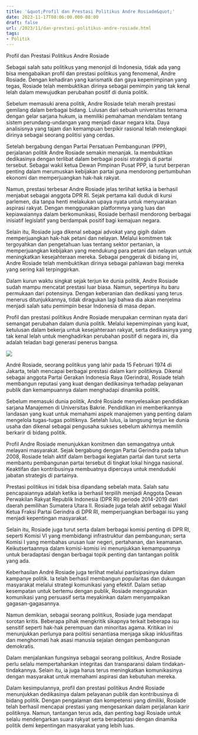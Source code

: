```yaml
---
title: '&quot;Profil dan Prestasi Politikus Andre Rosiade&quot;'
date: 2023-11-17T08:06:00.000-08:00
draft: false
url: /2023/11/dan-prestasi-politikus-andre-rosiade.html
tags: 
- Politik
---
```


  

Profil dan Prestasi Politikus Andre Rosiade

  

Sebagai salah satu politikus yang menonjol di Indonesia, tidak ada yang bisa mengabaikan profil dan prestasi politikus yang fenomenal, Andre Rosiade. Dengan kehadiran yang karismatik dan gaya kepemimpinan yang tegas, Rosiade telah membuktikan dirinya sebagai pemimpin yang tak kenal lelah dalam mewujudkan perubahan positif di dunia politik.

  

Sebelum memasuki arena politik, Andre Rosiade telah meraih prestasi gemilang dalam berbagai bidang. Lulusan dari sebuah universitas ternama dengan gelar sarjana hukum, ia memiliki pemahaman mendalam tentang sistem perundang-undangan yang menjadi dasar negara kita. Daya analisisnya yang tajam dan kemampuan berpikir rasional telah melengkapi dirinya sebagai seorang politisi yang cerdas.

  

Setelah bergabung dengan Partai Persatuan Pembangunan (PPP), perjalanan politik Andre Rosiade semakin menanjak. Ia membuktikan dedikasinya dengan terlibat dalam berbagai posisi strategis di partai tersebut. Sebagai wakil ketua Dewan Pimpinan Pusat PPP, ia turut berperan penting dalam merumuskan kebijakan partai guna mendorong pertumbuhan ekonomi dan memperjuangkan hak-hak rakyat.

  

Namun, prestasi terbesar Andre Rosiade jelas terlihat ketika ia berhasil menjabat sebagai anggota DPR RI. Sejak pertama kali duduk di kursi parlemen, dia tanpa henti melakukan upaya nyata untuk menyuarakan aspirasi rakyat. Dengan menggunakan platformnya yang luas dan kepiawaiannya dalam berkomunikasi, Rosiade berhasil mendorong berbagai inisiatif legislatif yang berdampak positif bagi kemajuan negara.

  

Selain itu, Rosiade juga dikenal sebagai advokat yang gigih dalam memperjuangkan hak-hak petani dan nelayan. Melalui komitmen tak tergoyahkan dan pengetahuan luas tentang sektor pertanian, ia memperjuangkan kebijakan yang mendukung para petani dan nelayan untuk meningkatkan kesejahteraan mereka. Sebagai penggerak di bidang ini, Andre Rosiade telah membuktikan dirinya sebagai pahlawan bagi mereka yang sering kali terpinggirkan.

  

Dalam kurun waktu singkat sejak terjun ke dunia politik, Andre Rosiade sudah mampu mencatat prestasi luar biasa. Namun, sepertinya itu baru permukaan dari potensinya. Dengan keberanian dan dedikasi yang terus menerus ditunjukkannya, tidak diragukan lagi bahwa dia akan menjelma menjadi salah satu pemimpin besar Indonesia di masa depan.

  

Profil dan prestasi politikus Andre Rosiade merupakan cerminan nyata dari semangat perubahan dalam dunia politik. Melalui kepemimpinan yang kuat, ketulusan dalam bekerja untuk kesejahteraan rakyat, serta dedikasinya yang tak kenal lelah untuk menghadirkan perubahan positif di negara ini, dia adalah teladan bagi generasi penerus bangsa.

  

![](https://kuyou.id/content/images/biodata-andre-rosiade-lengkap-umur-dan-agama-20201018014723.jpg)

  

André Rosiade, seorang politikus yang lahir pada 15 Februari 1974 di Jakarta, telah mencapai berbagai prestasi dalam karir politiknya. Dikenal sebagai anggota Partai Gerakan Indonesia Raya (Gerindra), Rosiade telah membangun reputasi yang kuat dengan dedikasinya terhadap pelayanan publik dan kemampuannya dalam menghadapi dinamika politik.

  

Sebelum memasuki dunia politik, André Rosiade menyelesaikan pendidikan sarjana Manajemen di Universitas Bakrie. Pendidikan ini memberikannya landasan yang kuat untuk memahami aspek manajemen yang penting dalam mengelola tugas-tugas politiknya. Setelah lulus, ia langsung terjun ke dunia usaha dan dikenal sebagai pengusaha sukses sebelum akhirnya memilih berkarir di bidang politik.

  

Profil Andre Rosiade menunjukkan komitmen dan semangatnya untuk melayani masyarakat. Sejak bergabung dengan Partai Gerindra pada tahun 2008, Rosiade telah aktif dalam berbagai kegiatan partai dan turut serta membantu pembangunan partai tersebut di tingkat lokal hingga nasional. Keaktifan dan kontribusinya membuatnya dipercaya untuk menduduki jabatan strategis di partainya.

  

Prestasi politikus ini tidak bisa dipandang sebelah mata. Salah satu pencapaiannya adalah ketika ia berhasil terpilih menjadi Anggota Dewan Perwakilan Rakyat Republik Indonesia (DPR RI) periode 2014-2019 dari daerah pemilihan Sumatera Utara II. Rosiade juga telah aktif sebagai Wakil Ketua Fraksi Partai Gerindra di DPR RI, memperjuangkan berbagai isu yang menjadi kepentingan masyarakat.

  

Selain itu, Rosiade juga turut serta dalam berbagai komisi penting di DPR RI, seperti Komisi VI yang membidangi infrastruktur dan pembangunan; serta Komisi I yang membahas urusan luar negeri, pertahanan, dan keamanan. Keikutsertaannya dalam komisi-komisi ini menunjukkan kemampuannya untuk beradaptasi dengan berbagai topik penting dan tantangan politik yang ada.

  

Keberhasilan André Rosiade juga terlihat melalui partisipasinya dalam kampanye politik. Ia telah berhasil membangun popularitas dan dukungan masyarakat melalui strategi komunikasi yang efektif. Dalam setiap kesempatan untuk bertemu dengan publik, Rosiade menggunakan komunikasi yang persuasif serta meyakinkan dalam menyampaikan gagasan-gagasannya.

  

Namun demikian, sebagai seorang politikus, Rosiade juga mendapat sorotan kritis. Beberapa pihak mengkritik sikapnya terkait beberapa isu sensitif seperti hak-hak perempuan dan minoritas agama. Kritikan ini menunjukkan perlunya para politisi senantiasa menjaga sikap inklusifitas dan menghormati hak asasi manusia sejalan dengan pembangunan demokratis.

  

Dalam menjalankan fungsinya sebagai seorang politikus, Andre Rosiade perlu selalu mempertahankan integritas dan transparansi dalam tindakan-tindakannya. Selain itu, ia juga harus terus meningkatkan komunikasinya dengan masyarakat untuk memahami aspirasi dan kebutuhan mereka.

  

Dalam kesimpulannya, profil dan prestasi politikus André Rosiade menunjukkan dedikasinya dalam pelayanan publik dan kontribusinya di bidang politik. Dengan pengalaman dan kompetensi yang dimiliki, Rosiade telah berhasil mencapai prestasi yang mengesankan dalam perjalanan karir politiknya. Namun, tantangan terus ada, dan penting bagi Rosiade untuk selalu mendengarkan suara rakyat serta beradaptasi dengan dinamika politik demi kepentingan masyarakat yang lebih luas.